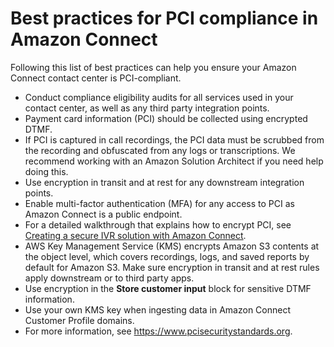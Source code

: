# Best practices for PCI compliance in Amazon Connect<a name="compliance-validation-best-practices-PCI"></a>

Following this list of best practices can help you ensure your Amazon Connect contact center is PCI\-compliant\. 
+ Conduct compliance eligibility audits for all services used in your contact center, as well as any third party integration points\.
+ Payment card information \(PCI\) should be collected using encrypted DTMF\.
+ If PCI is captured in call recordings, the PCI data must be scrubbed from the recording and obfuscated from any logs or transcriptions\. We recommend working with an Amazon Solution Architect if you need help doing this\. 
+ Use encryption in transit and at rest for any downstream integration points\.
+ Enable multi\-factor authentication \(MFA\) for any access to PCI as Amazon Connect is a public endpoint\.
+ For a detailed walkthrough that explains how to encrypt PCI, see [Creating a secure IVR solution with Amazon Connect](https://aws.amazon.com/blogs/contact-center/creating-a-secure-ivr-solution-with-amazon-connect/)\. 
+ AWS Key Management Service \(KMS\) encrypts Amazon S3 contents at the object level, which covers recordings, logs, and saved reports by default for Amazon S3\. Make sure encryption in transit and at rest rules apply downstream or to third party apps\. 
+ Use encryption in the **Store customer input** block for sensitive DTMF information\.
+ Use your own KMS key when ingesting data in Amazon Connect Customer Profile domains\.
+ For more information, see [ https://www\.pcisecuritystandards\.org]( https://www.pcisecuritystandards.org)\. 